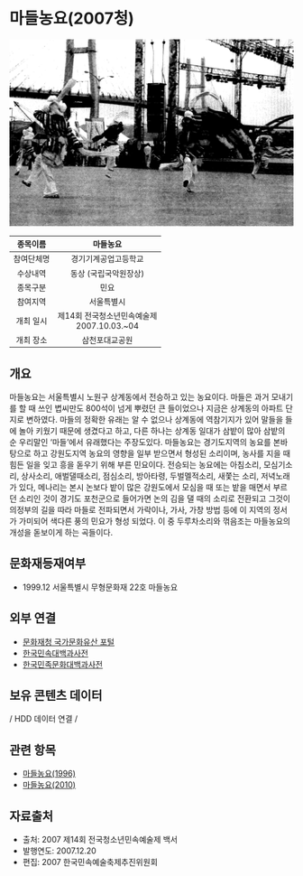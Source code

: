 # 마들농요(2007청)

[![대표이미지](https://github.com/BadToki/minarchive/blob/c601e95601c34ef541f71b810563ac22fd4db585/archive/image/%E1%84%86%E1%85%A1%E1%84%83%E1%85%B3%E1%86%AF%E1%84%82%E1%85%A9%E1%86%BC%E1%84%8B%E1%85%AD(2007%E1%84%8E%E1%85%A5%E1%86%BC).png)](../asset/picture/pic-마들농요(2007청).md)



| 종목이름 | 마들농요 |
| :-------: | :-------: |
| 참여단체명 | 경기기계공업고등학교 |
| 수상내역 | 동상 (국립국악원장상) |
| 종목구분 | 민요 |
| 참여지역 | 서울특별시 |
| 개최 일시 | 제14회 전국청소년민속예술제<br/>2007.10.03.~04 |
| 개최 장소 | 삼천포대교공원 |


## 개요
마들농요는 서울특별시 노원구 상계동에서 전승하고 있는 농요이다. 마들은 과거 모내기를 할 때 쓰인 볍씨만도 800석이 넘게 뿌렸던 큰 들이었으나 지금은 상계동의 아파트 단지로 변하였다. 마들의 정확한 유래는 알 수 없으나 상계동에 역참기지가 있어 말들을 들에 놀아 키웠기 때문에 생겼다고 하고, 다른 하나는 상계동 일대가 삼밭이 많아 삼밭의 순 우리말인 ‘마들’에서 유래했다는 주장도있다.
마들농요는 경기도지역의 농요를 본바탕으로 하고 강원도지역 농요의 영향을 일부 받으면서 형성된 소리이며, 농사를 지을 때 힘든 일을 잊고 흥을 돋우기 위해 부른 민요이다.
전승되는 농요에는 아침소리, 모심기소리, 상사소리, 애벌댈때소리, 점심소리, 방아타령, 두벌멜적소리, 새쫓는 소리, 저녁노래가 있다, 메나리는 본시 논보다 밭이 많은 강원도에서 모심을 때 또는 밭을 매면서 부르던 소리인 것이 경기도 포천군으로 들어가면 논의 김을 댈 때의 소리로 전환되고 그것이 의정부의 길을 따라 마들로 전파되면서 가락이나, 가사, 가창 방법 등에 이 지역의 정서가 가미되어 색다른 풍의 민요가 형성 되었다. 이 중 두루차소리와 꺾음조는 마들농요의 개성을 돋보이게 하는 곡들이다.


## 문화재등재여부
- 1999.12 서울특별시 무형문화재 22호 마들농요


## 외부 연결
- [문화재청 국가문화유산 포털](http://www.heritage.go.kr/)
- [한국민속대백과사전](https://folkency.nfm.go.kr/)
- [한국민족문화대백과사전](http://encykorea.aks.ac.kr/)

## 보유 콘텐츠 데이터
/ HDD 데이터 연결 /


## 관련 항목
- [마들농요(1996)](마들농요.md) 
- [마들농요(2010)](마들농요.md) 

## 자료출처
- 출처: 2007 제14회 전국청소년민속예술제 백서
- 발행연도: 2007.12.20
- 편집: 2007 한국민속예술축제추진위원회 
